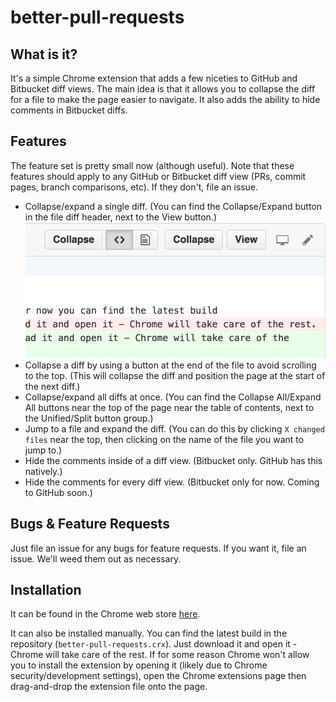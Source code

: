 # better-pull-requests

## What is it?

It's a simple Chrome extension that adds a few niceties to GitHub and Bitbucket diff views.
The main idea is that it allows you to collapse the diff for a file to make
the page easier to navigate. It also adds the ability to hide comments in Bitbucket diffs.

## Features

The feature set is pretty small now (although useful). Note that these features should apply
to any GitHub or Bitbucket diff view (PRs, commit pages, branch comparisons, etc). If they don't, file an issue.

- Collapse/expand a single diff. (You can find the Collapse/Expand button in the file diff header,
	next to the View button.)
	![](docs/collapse.png)
- Collapse a diff by using a button at the end of the file to avoid scrolling to the top. 
	(This will collapse the diff and position the page at the start of the next diff.)
- Collapse/expand all diffs at once. (You can find the Collapse All/Expand All buttons near the top
	of the page near the table of contents, next to the Unified/Split button group.)
- Jump to a file and expand the diff. (You can do this by clicking `X changed files` near the top,
    then clicking on the name of the file you want to jump to.)
- Hide the comments inside of a diff view. (Bitbucket only. GitHub has this natively.)
- Hide the comments for every diff view. (Bitbucket only for now. Coming to GitHub soon.)

## Bugs & Feature Requests

Just file an issue for any bugs for feature requests. If you want it, file an issue.
We'll weed them out as necessary.

## Installation

It can be found in the Chrome web store [here](https://chrome.google.com/webstore/detail/better-pull-requests/ioaepkkioliomgmnhkgkhcdoofgihhcc).

It can also be installed manually. You can find the latest build in the repository (`better-pull-requests.crx`).
Just download it and open it - Chrome will take care of the rest.
If for some reason Chrome won't allow you to install the extension by opening it (likely due to Chrome
security/development settings), open the Chrome extensions page then drag-and-drop the extension file onto the page.